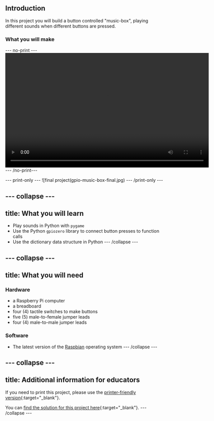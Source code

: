 ## Introduction

In this project you will build a button controlled "music-box", playing different sounds when different buttons are pressed.

### What you will make

--- no-print ---
<video width="640" height="360" controls>
<source src="images/gpio-music-box-final.webm" type="video/webm">
Your browser does not support WebM video, try FireFox or Chrome
</video>
--- /no-print---

--- print-only ---
![final project(gpio-music-box-final.jpg)
--- /print-only ---


--- collapse ---
---
title: What you will learn
---
- Play sounds in Python with `pygame`
- Use the Python `gpiozero` library to connect button presses to function calls
- Use the dictionary data structure in Python
--- /collapse ---

--- collapse ---
---
title: What you will need
---

### Hardware
- a Raspberry Pi computer
- a breadboard
- four (4) tactile switches to make buttons
- five (5) male-to-female jumper leads
- four (4) male-to-male jumper leads

### Software
- The latest version of the [Raspbian](https://www.raspberrypi.org/downloads/raspbian/) operating system
--- /collapse ---

--- collapse ---
---
title: Additional information for educators
---

If you need to print this project, please use the [printer-friendly version](https://projects.raspberrypi.org/en/projects/gpio-music-box/print){:target="_blank"}.

You can [find the solution for this project here](http://rpf.io/p/en/gpio-music-box-get){:target="_blank"}.
--- /collapse ---

